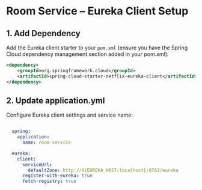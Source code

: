 # Room Service – Eureka Client Setup

## 1. Add Dependency
Add the Eureka client starter to your `pom.xml` (ensure you have the Spring Cloud dependency management section added in your pom.xml):
```xml
<dependency>
    <groupId>org.springframework.cloud</groupId>
    <artifactId>spring-cloud-starter-netflix-eureka-client</artifactId>
</dependency>
```

## 2. Update application.yml

Configure Eureka client settings and service name:

```yaml

  spring:
    application:
      name: room-service

  eureka:
    client:
      serviceUrl:
        defaultZone: http://${EUREKA_HOST:localhost}:8761/eureka
      register-with-eureka: true
      fetch-registry: true

```
